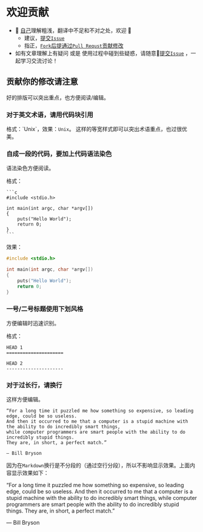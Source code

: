 欢迎贡献
====================

- :see_no_evil: [自己](http://weibo.com/oldratlee)理解粗浅，翻译中不足和不对之处，欢迎 :clap:
    - 建议，[提交`Issue`](https://github.com/oldratlee/translations/issues/new)
    - 指正，[`Fork`后提通过`Pull Requst`贡献修改](https://github.com/oldratlee/translations/fork)
- 如有文章理解上有疑问 或是 使用过程中碰到些疑惑，请随意:raised_hands:[提交`Issue`](https://github.com/oldratlee/translations/issues/new) ，一起学习交流讨论！

贡献你的修改请注意
-----------------

好的排版可以突出重点，也方便阅读/编辑。

### 对于英文术语，请用代码块引用

格式：\`Unix\`，效果：`Unix`。
这样的等宽样式即可以突出术语重点，也过很优美。

### 自成一段的代码，要加上代码语法染色

语法染色方便阅读。

格式：

    ```c
    #include <stdio.h>

    int main(int argc, char *argv[])
    {
        puts("Hello World");
        return 0;
    }
    ```

效果：

```c
#include <stdio.h>

int main(int argc, char *argv[])
{
    puts("Hello World");
    return 0;
}
```

### 一号/二号标题使用下划风格

方便编辑时迅速识别。

格式：

    HEAD 1
    =====================
    
    HEAD 2
    ---------------------

### 对于过长行，请换行

这样方便编辑。

    “For a long time it puzzled me how something so expensive, so leading edge, could be so useless.
    And then it occurred to me that a computer is a stupid machine with the ability to do incredibly smart things,
    while computer programmers are smart people with the ability to do incredibly stupid things.
    They are, in short, a perfect match.”
    
    — Bill Bryson

因为在`Markdown`换行是不分段的（通过空行分段），所以不影响显示效果。上面内容显示效果如下：

“For a long time it puzzled me how something so expensive, so leading edge, could be so useless.
And then it occurred to me that a computer is a stupid machine with the ability to do incredibly smart things,
while computer programmers are smart people with the ability to do incredibly stupid things.
They are, in short, a perfect match.”

— Bill Bryson
